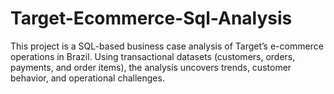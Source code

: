# Target-Ecommerce-Sql-Analysis
This project is a SQL-based business case analysis of Target’s e-commerce operations in Brazil. Using transactional datasets (customers, orders, payments, and order items), the analysis uncovers trends, customer behavior, and operational challenges.
